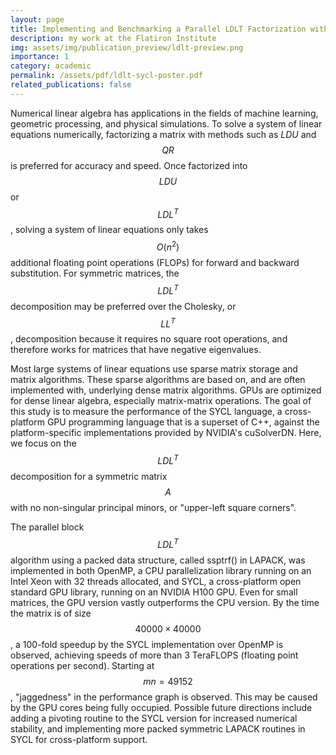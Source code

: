 ```yaml
---
layout: page
title: Implementing and Benchmarking a Parallel LDLT Factorization with SYCL
description: my work at the Flatiron Institute
img: assets/img/publication_preview/ldlt-preview.png
importance: 1
category: academic
permalink: /assets/pdf/ldlt-sycl-poster.pdf
related_publications: false
---
```


Numerical linear algebra has applications in the fields of machine learning, geometric processing, and physical simulations. To solve a system of linear equations numerically, factorizing a matrix with methods such as $LDU$ and $$QR$$ is preferred for accuracy and speed. Once factorized into $$LDU$$ or $$LDL^T$$, solving a system of linear equations only takes $$O(n^2)$$ additional floating point operations (FLOPs) for forward and backward substitution. For symmetric matrices, the $$LDL^T$$ decomposition may be preferred over the Cholesky, or $$LL^T$$, decomposition because it requires no square root operations, and therefore works for matrices that have negative eigenvalues.

Most large systems of linear equations use sparse matrix storage and matrix algorithms. These sparse algorithms are based on, and are often implemented with, underlying dense matrix algorithms. GPUs are optimized for dense linear algebra, especially matrix-matrix operations. The goal of this study is to measure the performance of the SYCL language, a cross-platform GPU programming language that is a superset of C++, against the platform-specific implementations provided by NVIDIA's cuSolverDN. Here, we focus on the $$LDL^T$$ decomposition for a symmetric matrix $$A$$ with no non-singular principal minors, or "upper-left square corners".

The parallel block $$LDL^T$$ algorithm using a packed data structure, called ssptrf() in LAPACK, was implemented in both OpenMP, a CPU parallelization library running on an Intel Xeon with 32 threads allocated, and SYCL, a cross-platform open standard GPU library, running on an NVIDIA H100 GPU. Even for small matrices, the GPU version vastly outperforms the CPU version. By the time the matrix is of size $$40000\times40000$$, a 100-fold speedup by the SYCL implementation over OpenMP is observed, achieving speeds of more than 3 TeraFLOPS (floating point operations per second). Starting at $$mn=49152$$, "jaggedness" in the performance graph is observed. This may be caused by the GPU cores being fully occupied. Possible future directions include adding a pivoting routine to the SYCL version for increased numerical stability, and implementing more packed symmetric LAPACK routines in SYCL for cross-platform support.
